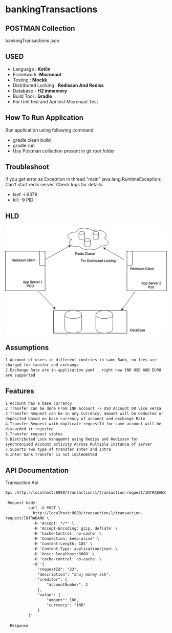 # bankingTransactions

## POSTMAN Collection 
bankingTransactions.json

## USED 
- Language : **Kotlin**
- Framework :**Micronaut**
- Testing : **Mockk**
- Distributed Locking : **Redisson And Rediss**
- Database - **H2 inmemory**
- Build Tool : **Gradle**
- For Unit test and Api test Micronaut Test  

## How To Run Application
 Run application using following command 
 - gradle clean build
 - gradle run
 - Use Postman collection present in git root folder
 
 
## Troubleshoot
 if you get error as  Exception in thread "main" java.lang.RuntimeException: Can't start redis server. Check logs for details.
 - lsof -i:6379
 - kill -9 PID 

## HLD

![Image of Yaktocat](
diagram.jpg)

## Assumptions
    
    1 Account of users in different contries in same Bank, no fees are charged for tansfer and exchange
    2.Exchange Rate are in application yaml , right now INR USD AND EURO are supported
    
    
## Features
    1 Account has a base currency
    2 Transfer can be done From INR account -> USD Account OR vice versa 
    3 Transfer Request can be in any Currency, amount will be deducted or deposited based on base currency of account and exchange Rate
    4.Transfer Request with duplicate requestId for same account will be discarded ir rejected
    5.Transfer request status
    6.Distributed Lock managemnt using Rediss and Redisson for synchronized Account activity Across Multiple Instance of server
    7.Suports Two type of transfer Inter and Intra 
    8.Inter bank transfer is not implemented  
    
## API Documentation

Transaction Api

    Api :http://localhost:8080/transaction/1/transaction-request/INTRABANK
   
     Request body 
              curl -X POST \
                http://localhost:8080/transaction/1/transaction-request/INTRABANK \
                -H 'Accept: */*' \
                -H 'Accept-Encoding: gzip, deflate' \
                -H 'Cache-Control: no-cache' \
                -H 'Connection: keep-alive' \
                -H 'Content-Length: 185' \
                -H 'Content-Type: application/json' \
                -H 'Host: localhost:8080' \
                -H 'cache-control: no-cache' \
                -d '{
                  "requestId": "23",
                  "description": "anuj money ask",
                  "creditor": {
                      "accountNumber": 2
                  },
                  "value": {
                      "amount": 100,
                      "currency": "INR"
                  }
              }'
      
      Response
                